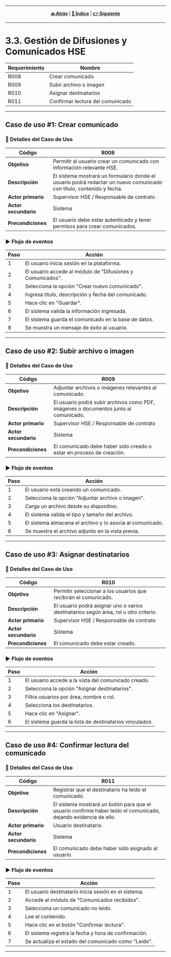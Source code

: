 <hr>
<div align="center">
 

[**🔙 Atrás**](../3.2/3.2.md) | [**📜 Índice**](../../README.md) | [**👉 Siguiente**](../3.4/3.4.md)

</div>
<hr>


# 3.3. Gestión de Difusiones y Comunicados HSE

| Requerimiento | Nombre                      |
|--------|------------------------------------|
| R008  | Crear comunicado                   |
| R009  | Subir archivo o imagen             |
| R010  | Asignar destinatarios              |
| R011  | Confirmar lectura del comunicado   |

---

## Caso de uso #1: Crear comunicado

### 🧾 Detalles del Caso de Uso

| Código          | R008                                                                 |
|-------------------|-----------------------------------------------------------------------------|
| **Objetivo**          | Permitir al usuario crear un comunicado con información relevante HSE.     |
| **Descripción**       | El sistema mostrará un formulario donde el usuario podrá redactar un nuevo comunicado con título, contenido y fecha. |
| **Actor primario**    | Supervisor HSE / Responsable de contrato                                    |
| **Actor secundario**  | Sistema                                                                    |
| **Precondiciones**    | El usuario debe estar autenticado y tener permisos para crear comunicados. |

### ▶️ Flujo de eventos

| Paso | Acción                                                             |
|------|--------------------------------------------------------------------|
| 1    | El usuario inicia sesión en la plataforma.                         |
| 2    | El usuario accede al módulo de "Difusiones y Comunicados".         |
| 3    | Selecciona la opción "Crear nuevo comunicado".                     |
| 4    | Ingresa título, descripción y fecha del comunicado.                |
| 5    | Hace clic en "Guardar".                                            |
| 6    | El sistema valida la información ingresada.                        |
| 7    | El sistema guarda el comunicado en la base de datos.               |
| 8    | Se muestra un mensaje de éxito al usuario.                         |

---

## Caso de uso #2: Subir archivo o imagen

### 🧾 Detalles del Caso de Uso

| Código          | R009                                                                 |
|-------------------|-----------------------------------------------------------------------------|
| **Objetivo**          | Adjuntar archivos o imágenes relevantes al comunicado.                     |
| **Descripción**       | El usuario podrá subir archivos como PDF, imágenes o documentos junto al comunicado. |
| **Actor primario**    | Supervisor HSE / Responsable de contrato                                    |
| **Actor secundario**  | Sistema                                                                    |
| **Precondiciones**    | El comunicado debe haber sido creado o estar en proceso de creación.       |

### ▶️ Flujo de eventos

| Paso | Acción                                                       |
|------|--------------------------------------------------------------|
| 1    | El usuario está creando un comunicado.                      |
| 2    | Selecciona la opción "Adjuntar archivo o imagen".           |
| 3    | Carga un archivo desde su dispositivo.                      |
| 4    | El sistema valida el tipo y tamaño del archivo.             |
| 5    | El sistema almacena el archivo y lo asocia al comunicado.   |
| 6    | Se muestra el archivo adjunto en la vista previa.           |

---

## Caso de uso #3: Asignar destinatarios

### 🧾 Detalles del Caso de Uso

| Código          | R010                                                                 |
|-------------------|-----------------------------------------------------------------------------|
| **Objetivo**          | Permitir seleccionar a los usuarios que recibirán el comunicado.            |
| **Descripción**       | El usuario podrá asignar uno o varios destinatarios según área, rol u otro criterio. |
| **Actor primario**    | Supervisor HSE / Responsable de contrato                                    |
| **Actor secundario**  | Sistema                                                                    |
| **Precondiciones**    | El comunicado debe estar creado.                                            |

### ▶️ Flujo de eventos

| Paso | Acción                                                           |
|------|------------------------------------------------------------------|
| 1    | El usuario accede a la vista del comunicado creado.             |
| 2    | Selecciona la opción "Asignar destinatarios".                   |
| 3    | Filtra usuarios por área, nombre o rol.                         |
| 4    | Selecciona los destinatarios.                                   |
| 5    | Hace clic en "Asignar".                                         |
| 6    | El sistema guarda la lista de destinatarios vinculados.         |

---

## Caso de uso #4: Confirmar lectura del comunicado

### 🧾 Detalles del Caso de Uso

| Código          | R011                                                                 |
|-------------------|-----------------------------------------------------------------------------|
| **Objetivo**          | Registrar que el destinatario ha leído el comunicado.                      |
| **Descripción**       | El sistema mostrará un botón para que el usuario confirme haber leído el comunicado, dejando evidencia de ello. |
| **Actor primario**    | Usuario destinatario                                                        |
| **Actor secundario**  | Sistema                                                                    |
| **Precondiciones**    | El comunicado debe haber sido asignado al usuario.                         |

### ▶️ Flujo de eventos

| Paso | Acción                                                               |
|------|----------------------------------------------------------------------|
| 1    | El usuario destinatario inicia sesión en el sistema.                |
| 2    | Accede al módulo de "Comunicados recibidos".                         |
| 3    | Selecciona un comunicado no leído.                                   |
| 4    | Lee el contenido.                                                    |
| 5    | Hace clic en el botón "Confirmar lectura".                           |
| 6    | El sistema registra la fecha y hora de confirmación.                 |
| 7    | Se actualiza el estado del comunicado como "Leído".                  |

---


